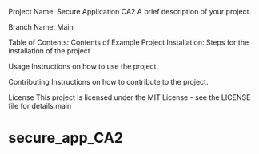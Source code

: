 Project Name: Secure Application CA2 
A brief description of your project.

Branch Name: 
Main 

Table of Contents: Contents of Example Project
Installation: 
Steps for the installation of the project 

Usage
Instructions on how to use the project.

Contributing
Instructions on how to contribute to the project.

License
This project is licensed under the MIT License - see the LICENSE file for details.main
# secure_app_CA2
